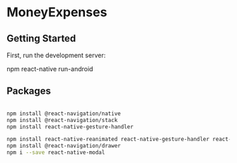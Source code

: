 # MoneyExpenses


## Getting Started

First, run the development server:

npm react-native run-android

## Packages
```bash

npm install @react-navigation/native
npm install @react-navigation/stack
npm install react-native-gesture-handler

npm install react-native-reanimated react-native-gesture-handler react-native-screens react-native-safe-area-context
npm install @react-navigation/drawer
npm i --save react-native-modal